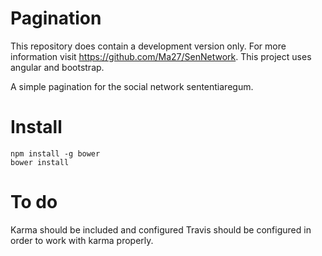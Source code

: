 # Pagination
This repository does contain a development version only. For more information visit https://github.com/Ma27/SenNetwork. This project uses angular and bootstrap.

A simple pagination for the social network sententiaregum.

Install
=======

    npm install -g bower
    bower install
    

To do
=====

Karma should be included and configured
Travis should be configured in order to work with karma properly.
